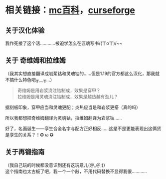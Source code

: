 # 相关链接：[mc百科][def1]，[curseforge][def2]
## 关于汉化体验
我作死接了这个活…………被迫学怎么在匠魂写书/(ㄒoㄒ)/~~

## 关于 奇维姆和拉维姆
（我其实想直接翻译成岩浆钴和灵魂钴的……但是1.19的官方都这么汉化，那我就不搞什么特色吧╥﹏╥...）
>奇维姆是用岩浆浇注钴制成，效果是穿甲？<br>
拉维姆是用灵魂浇注钴制成，效果是越热越有劲儿？

据刻板印象，穿甲应当和灵魂更配；炎热应当是和岩浆更搭（真的吗）  

所以我都想把奇维姆翻译为灵魂钴，拉维姆翻译为岩浆钴……  

好了，名画诞生——孪生合金名字与配方正好相反……这是不是更能表现出这俩货是孪生的关系？！✪ ω ✪

## 关于再锻指南  
（我自己玩的时候都没意识到还有这玩意儿(＠_＠;)）  
这个指南也太古板了吧，我一个一个敲，不用代码替换不显得我很…………


[def1]: https://www.mcmod.cn/class/2521.html "mc百科"
[def2]: https://www.curseforge.com/minecraft/mc-mods/tinkers-reforged "curseforge"
